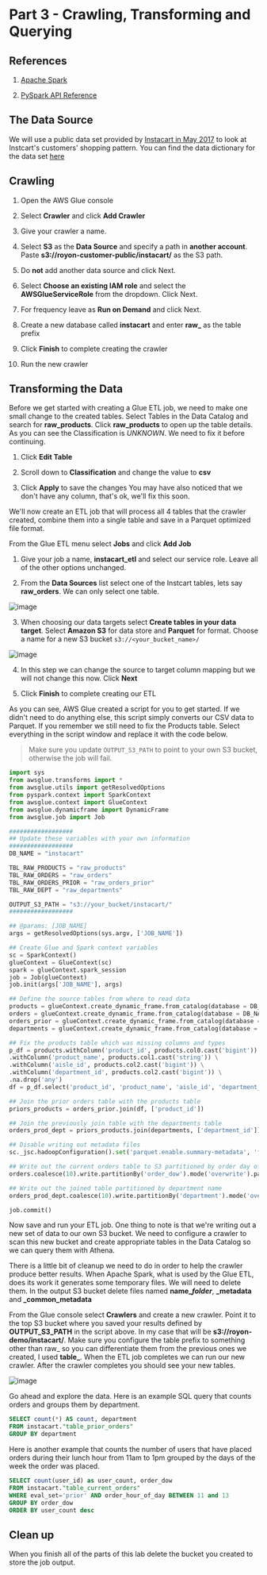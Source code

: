# Part 3 - Crawling, Transforming and Querying

## References
1. [Apache Spark](https://spark.apache.org/)

2. [PySpark API Reference](http://spark.apache.org/docs/2.1.0/api/python/pyspark.sql.html)


## The Data Source
We will use a public data set provided by [Instacart in May 2017](https://tech.instacart.com/3-million-instacart-orders-open-sourced-d40d29ead6f2) to look at Instcart's customers' shopping pattern.  You can find the data dictionary for the data set [here](https://gist.github.com/jeremystan/c3b39d947d9b88b3ccff3147dbcf6c6b)

## Crawling
1. Open the AWS Glue console

2. Select **Crawler** and click **Add Crawler**
3. Give your crawler a name.
4. Select **S3** as the **Data Source** and specify a path in **another account**.  Paste **s3://royon-customer-public/instacart/** as the S3 path.
5. Do **not** add another data source and click Next.
6. Select **Choose an existing IAM role** and select the **AWSGlueServiceRole** from the dropdown.  Click Next.
6. For frequency leave as **Run on Demand** and click Next.
6. Create a new database called **instacart** and enter **raw_** as the table prefix
7. Click **Finish** to complete creating the crawler
8. Run the new crawler

##  Transforming the Data
Before we get started with creating a Glue ETL job, we need to make one small change to the created tables.
Select Tables in the Data Catalog and search for **raw_products**. Click **raw_products** to open up the table details.
As you can see the Classification is *UNKNOWN*.  We need to fix it before continuing.
1. Click **Edit Table**

2. Scroll down to **Classification** and change the value to **csv**
3. Click **Apply** to save the changes
You may have also noticed that we don't have any column, that's ok, we'll fix this soon.

We'll now create an ETL job that will process all 4 tables that the crawler created, combine them into a single table and save in a Parquet optimized file format.

From the Glue ETL menu select **Jobs** and click **Add Job**
1. Give your job a name, **instacart_etl** and select our service role.  Leave all of the other options unchanged.

2. From the **Data Sources** list select one of the Instcart tables, lets say **raw_orders**.  We can only select one table.

![image](images/etl_select_source.png "select raw_orders data source")

3. When choosing our data targets select **Create tables in your data target**. Select **Amazon S3** for data store and **Parquet** for format.  Choose a name for a new S3 bucket `s3://<your_bucket_name>/`

![image](images/etl_data_target.png "select data target")

4. In this step we can change the source to target column mapping but we will not change this now.  Click **Next**

5. Click **Finish** to complete creating our ETL

As you can see, AWS Glue created a script for you to get started.  If we didn't need to do anything else, this script simply converts our CSV data to Parquet.
If you remember we still need to fix the Products table.  Select everything in the script window and replace it with the code below.

>Make sure you update `OUTPUT_S3_PATH` to point to your own S3 bucket, otherwise the job will fail.

```python
import sys
from awsglue.transforms import *
from awsglue.utils import getResolvedOptions
from pyspark.context import SparkContext
from awsglue.context import GlueContext
from awsglue.dynamicframe import DynamicFrame
from awsglue.job import Job

##################
## Update these variables with your own information
##################
DB_NAME = "instacart"

TBL_RAW_PRODUCTS = "raw_products"
TBL_RAW_ORDERS = "raw_orders"
TBL_RAW_ORDERS_PRIOR = "raw_orders_prior"
TBL_RAW_DEPT = "raw_departments"

OUTPUT_S3_PATH = "s3://your_bucket/instacart/"
##################

## @params: [JOB_NAME]
args = getResolvedOptions(sys.argv, ['JOB_NAME'])

## Create Glue and Spark context variables
sc = SparkContext()
glueContext = GlueContext(sc)
spark = glueContext.spark_session
job = Job(glueContext)
job.init(args['JOB_NAME'], args)

## Define the source tables from where to read data
products = glueContext.create_dynamic_frame.from_catalog(database = DB_NAME, table_name = TBL_RAW_PRODUCTS, transformation_ctx = "products").toDF()
orders = glueContext.create_dynamic_frame.from_catalog(database = DB_NAME, table_name = TBL_RAW_ORDERS, transformation_ctx = "orders").toDF()
orders_prior = glueContext.create_dynamic_frame.from_catalog(database = DB_NAME, table_name = TBL_RAW_ORDERS_PRIOR, transformation_ctx = "orders_prior").toDF()
departments = glueContext.create_dynamic_frame.from_catalog(database = DB_NAME, table_name = TBL_RAW_DEPT, transformation_ctx = "departments").toDF()

## Fix the products table which was missing columns and types
p_df = products.withColumn('product_id', products.col0.cast('bigint')) \
.withColumn('product_name', products.col1.cast('string')) \
.withColumn('aisle_id', products.col2.cast('bigint')) \
.withColumn('department_id', products.col2.cast('bigint')) \
.na.drop('any')
df = p_df.select('product_id', 'product_name', 'aisle_id', 'department_id')

## Join the prior orders table with the products table
priors_products = orders_prior.join(df, ['product_id'])

## Join the previously join table with the departments table
orders_prod_dept = priors_products.join(departments, ['department_id'])

## Disable writing out metadata files
sc._jsc.hadoopConfiguration().set('parquet.enable.summary-metadata', 'false')

## Write out the current orders table to S3 partitioned by order day of week
orders.coalesce(10).write.partitionBy('order_dow').mode('overwrite').parquet(OUTPUT_S3_PATH + 'current_orders/')

## Write out the joined table partitioned by department name
orders_prod_dept.coalesce(10).write.partitionBy('department').mode('overwrite').parquet(OUTPUT_S3_PATH + 'prior_orders/')

job.commit()
```

Now save and run your ETL job.  One thing to note is that we're writing out a new set of data to our own S3 bucket.
We need to configure a crawler to scan this new bucket and create appropriate tables in the Data Catalog so we can query them with Athena.

There is a little bit of cleanup we need to do in order to help the crawler produce better results.  When Apache Spark, what is used by the Glue ETL, does its work
it generates some temporary files. We will need to delete them.  In the output S3 bucket delete files named **name_$folder$**, **_metadata** and **_common_metadata**

From the Glue console select **Crawlers** and create a new crawler.  Point it to the top S3 bucket where you saved your results defined by **OUTPUT_S3_PATH** in the script above.  In my case that will be **s3://royon-demo/instacart/**.  Make sure you configure the table prefix to something other than raw_ so you can differentiate them from the previous ones we created, I used **table_**.  When the ETL job completes we can run our new crawler.  After the crawler completes you should see your new tables.

![image](images/instacart_parquet_tables.png "tables for ETLed data")

Go ahead and explore the data.  Here is an example SQL query that counts orders and groups them by department.

```sql
SELECT count(*) AS count, department
FROM instacart."table_prior_orders"
GROUP BY department
```

Here is another example that counts the number of users that have placed orders during their lunch hour from 11am to 1pm grouped by the days of the week the order was placed.

```sql
SELECT count(user_id) as user_count, order_dow
FROM instacart."table_current_orders"
WHERE eval_set='prior' AND order_hour_of_day BETWEEN 11 and 13
GROUP BY order_dow
ORDER BY user_count desc
```

## Clean up
When you finish all of the parts of this lab delete the bucket you created to store the job output.
